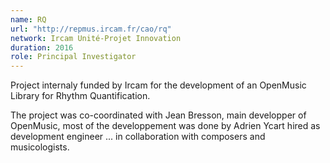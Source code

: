 ```yaml
---
name: RQ 
url: "http://repmus.ircam.fr/cao/rq"
network: Ircam Unité-Projet Innovation
duration: 2016
role: Principal Investigator
---
```


Project internaly funded by Ircam for the development of an OpenMusic Library for Rhythm Quantification.

The project was co-coordinated with Jean Bresson, main developper of OpenMusic, 
most of the developpement was done by Adrien Ycart hired as development engineer
...
in collaboration with composers and musicologists.

